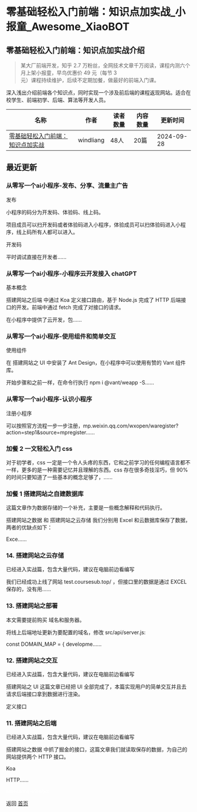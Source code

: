 # 零基础轻松入门前端：知识点加实战_小报童_Awesome_XiaoBOT

## 零基础轻松入门前端：知识点加实战介绍
> 某大厂前端开发，知乎 2.7 万粉丝，全网技术文章千万阅读，课程内测六个月上架小报童，早鸟优惠价 49 元（每节 3  
元）课程持续维护，后续不定期加餐，做最好的前端入门课。    
    
深入浅出介绍前端各个知识点，同时实现一个涉及前后端的课程返现网站。适合在校学生、前端初学、后端、算法等开发人员。  
  


|名称|作者|读者数量|内容数量|更新时间|
|---|---|---|---|---|
|[零基础轻松入门前端：知识点加实战](https://xiaobot.net/p/fe?refer=0b133df9-27dc-423b-8101-639049001c13)|windliang|48人|20篇|2024-09-28|

## 最近更新
### 从零写一个ai小程序-发布、分享、流量主广告

发布

小程序的码分为开发码、体验码、线上码。

项目成员可以扫开发码或者体验码进入小程序，体验成员可以扫体验码进入小程序，线上码所有人都可以进入。

开发码

平时调试直接在开发者......

### 从零写一个ai小程序-小程序云开发接入 chatGPT

基本概念

搭建网站之后端 中通过 Koa 定义接口路由，基于 Node.js 完成了 HTTP 后端接口的开发。前端中通过 fetch 完成了对接口的请求。

在小程序中提供了云开发，包......

### 从零写一个ai小程序-使用组件和简单交互

使用组件

在 搭建网站之 UI 中安装了 Ant Design，在小程序中可以使用有赞的 Vant 组件库。

开始步骤和之前一样，在命令行执行 npm i @vant/weapp -S......

### 从零写一个ai小程序-认识小程序

注册小程序

可以按照官方流程一步一步注册，mp.weixin.qq.com/wxopen/waregister?action=step1&source=mpregister......

### 加餐 2 一文轻松入门 css

对于初学者，css 一定是一个令人头疼的东西，它和之前学习的任何编程语言都不一样，更多的是一种需要记忆并且理解的东西。css 存在很多奇技淫巧，但 90%
的时间只要知道了一些基本的概念足够了，......

### 加餐 1 搭建网站之自建数据库

这篇文章作为数据存储的一个补充，主要是一些概念解释和代码执行。

搭建网站之数据 和 搭建网站之云存储 我们分别用 Excel 和云数据库保存了数据，两者的优缺点如下：

Exce......

### 14\. 搭建网站之云存储

已经进入实战篇，包含大量代码，建议在电脑前边看编写

我们已经成功上线了网站 test.coursesub.top/ ，但接口里的数据是通过 EXCEL 保存的，没有用......

### 13\. 搭建网站之部署

本文需要提前购买 域名和服务器。

将线上后端地址更新为要配置的域名，修改 src/api/server.js:

const DOMAIN_MAP = { developme......

### 12\. 搭建网站之交互

已经进入实战篇，包含大量代码，建议在电脑前边看编写

搭建网站之 UI 这篇文章已经把 UI 全部完成了，本篇实现用户的简单交互并且去请求后端接口拿到数据进行渲染。

定义接口

### 11\. 搭建网站之后端

已经进入实战篇，包含大量代码，建议在电脑前边看编写

搭建网站之数据 中抓了掘金的接口，这篇文章我们就读取保存的数据，为自己的网站提供两个 HTTP 接口。

Koa

HTTP......


<a href="https://github.com/Reno9527/awesome-xiaobot" style="color: white; text-decoration: none;">awesome-xiaobot</a>

返回 [首页](../README.md)
